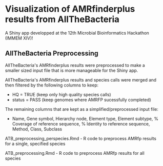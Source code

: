 # Visualization of AMRfinderplus results from AllTheBacteria

A Shiny app developped at the 12th Microbial Bioinformatics Hackathon (IMMEM XIV)!


## AllTheBacteria Preprocessing

AllTheBacteria's AMRfinderplus results were preprocessed to make a smaller sized input file that is more manageable for the Shiny app.

AllTheBacteria's AMRfinderplus results and species calls were merged and then filtered by the following columns to keep:
- HQ = TRUE (keep only high quality species calls)
- status = PASS (keep genomes where AMRFP sucessfully completed)

The remaining columns that are kept as a simplified/preprocessed input file:
- Name, Gene symbol, Hierarchy node, Element type, Element subtype, % Coverage of reference sequence, % Identity to reference sequence, Method, Class, Subclass

ATB_preprocessing_perspecies.Rmd - R code to preprocess AMRfp results for a single, specified species

ATB_preprocessing.Rmd - R code to preprocess AMRfp results for all species

